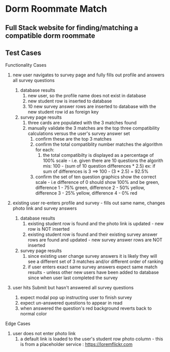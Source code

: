 # Dorm Roommate Match

## Full Stack website for finding/matching a compatible dorm roommate

## Test Cases

Functionality Cases

1. new user navigates to survey page and fully fills out profile and answers all survey questions
   1. database results
      1. new user,  so the profile name does not exist in database
      2. new student row is inserted to database
      3. 10 new survey answer rows are inserted to database with the new student row id as foreign key
   2. survey page results
      1. three cards are populated with the 3 matches found
      2. manually validate the 3 matches are the top three compatibility calculations versus the user's survey answer set
         1. confirm these are the top 3 matches
         2. confirm the total compatiblity number matches the algorithm for each:
            1. the total compatibilty is displayed as a percentage of 100% scale - i.e. given there are 10 questions the algorith mis:  100 - (sum of 10 question differences * 2.5)   ex:  if sum of differences is 3 ==>  100 - (3 * 2.5) = 92.5%
         3. confirm the set of ten question graphics show the correct scale - i.e difference of 0 should show 100% and be green, difference 1 - 75% green, difference 2 - 50% yellow, difference 3 - 25% yellow, difference 4 - 0% red
2. existing user re-enters profile and survey - fills out same name, changes photo link and survey answers
   1. database results
      1. existing student row is found and the photo link is updated - new row is NOT inserted
      2. existing student row is found and their existing survey answer rows are found and updated - new survey answer rows are NOT inserted
   2. survey page results
      1. since existing user change survey answers it is likely they will see a different set of 3 matches and/or different order of ranking
      2. if user enters exact same survey answers expect same match results - unless other new users have been added to database since when user last completed the survey

3. user hits Submit but hasn't answered all survey questions
   1. expect modal pop up instructing user to finish survey
   2. expect un-answered questions to appear in read 
   3. when answered the question's red background reverts back to normal color

Edge Cases

1. user does not enter photo link
   1. a default link is loaded to the user's student row photo column  - this is from a placeholder service :  https://loremflickr.com